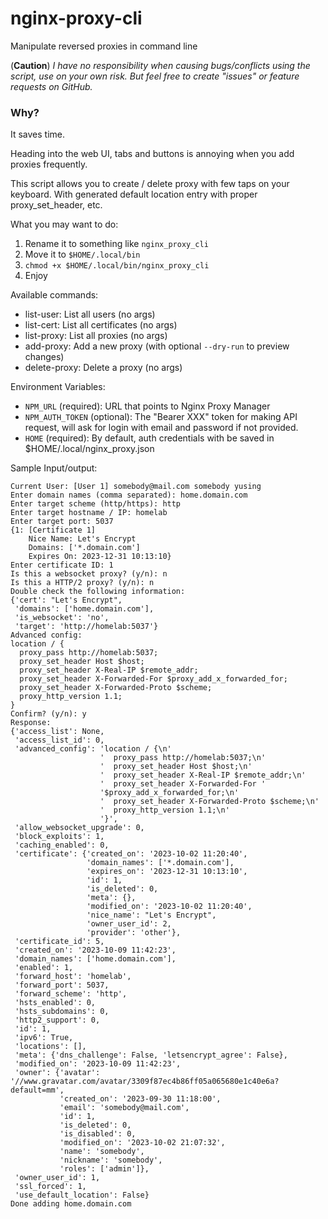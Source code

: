 # nginx-proxy-cli
Manipulate reversed proxies in command line

(**Caution**) *I have no responsibility when causing bugs/conflicts using the script, use on your own risk. But feel free to create "issues" or feature requests on GitHub.*

### Why?

It saves time.

Heading into the web UI, tabs and buttons is annoying when you add proxies frequently.

This script allows you to create / delete proxy with few taps on your keyboard. With generated default location entry with proper proxy_set_header, etc. 

What you may want to do:
1. Rename it to something like `nginx_proxy_cli`
2. Move it to `$HOME/.local/bin`
3. `chmod +x $HOME/.local/bin/nginx_proxy_cli`
4. Enjoy

Available commands:
-  list-user: List all users (no args)
-  list-cert: List all certificates (no args)
-  list-proxy: List all proxies (no args)
-  add-proxy: Add a new proxy (with optional `--dry-run` to preview changes)
-  delete-proxy: Delete a proxy (no args)

Environment Variables:
- `NPM_URL` (required): URL that points to Nginx Proxy Manager
- `NPM_AUTH_TOKEN` (optional): The "Bearer XXX" token for making API request, will ask for login with email and password if not provided.
- `HOME` (required): By default, auth credentials with be saved in $HOME/.local/nginx_proxy.json

Sample Input/output:
```plain
Current User: [User 1] somebody@mail.com somebody yusing
Enter domain names (comma separated): home.domain.com
Enter target scheme (http/https): http
Enter target hostname / IP: homelab
Enter target port: 5037
{1: [Certificate 1]
    Nice Name: Let's Encrypt
    Domains: ['*.domain.com']
    Expires On: 2023-12-31 10:13:10}
Enter certificate ID: 1
Is this a websocket proxy? (y/n): n
Is this a HTTP/2 proxy? (y/n): n
Double check the following information:
{'cert': "Let's Encrypt",
 'domains': ['home.domain.com'],
 'is_websocket': 'no',
 'target': 'http://homelab:5037'}
Advanced config:
location / {
  proxy_pass http://homelab:5037;
  proxy_set_header Host $host;
  proxy_set_header X-Real-IP $remote_addr;
  proxy_set_header X-Forwarded-For $proxy_add_x_forwarded_for;
  proxy_set_header X-Forwarded-Proto $scheme;
  proxy_http_version 1.1;
}
Confirm? (y/n): y
Response:
{'access_list': None,
 'access_list_id': 0,
 'advanced_config': 'location / {\n'
                    '  proxy_pass http://homelab:5037;\n'
                    '  proxy_set_header Host $host;\n'
                    '  proxy_set_header X-Real-IP $remote_addr;\n'
                    '  proxy_set_header X-Forwarded-For '
                    '$proxy_add_x_forwarded_for;\n'
                    '  proxy_set_header X-Forwarded-Proto $scheme;\n'
                    '  proxy_http_version 1.1;\n'
                    '}',
 'allow_websocket_upgrade': 0,
 'block_exploits': 1,
 'caching_enabled': 0,
 'certificate': {'created_on': '2023-10-02 11:20:40',
                 'domain_names': ['*.domain.com'],
                 'expires_on': '2023-12-31 10:13:10',
                 'id': 1,
                 'is_deleted': 0,
                 'meta': {},
                 'modified_on': '2023-10-02 11:20:40',
                 'nice_name': "Let's Encrypt",
                 'owner_user_id': 2,
                 'provider': 'other'},
 'certificate_id': 5,
 'created_on': '2023-10-09 11:42:23',
 'domain_names': ['home.domain.com'],
 'enabled': 1,
 'forward_host': 'homelab',
 'forward_port': 5037,
 'forward_scheme': 'http',
 'hsts_enabled': 0,
 'hsts_subdomains': 0,
 'http2_support': 0,
 'id': 1,
 'ipv6': True,
 'locations': [],
 'meta': {'dns_challenge': False, 'letsencrypt_agree': False},
 'modified_on': '2023-10-09 11:42:23',
 'owner': {'avatar': '//www.gravatar.com/avatar/3309f87ec4b86ff05a065680e1c40e6a?default=mm',
           'created_on': '2023-09-30 11:18:00',
           'email': 'somebody@mail.com',
           'id': 1,
           'is_deleted': 0,
           'is_disabled': 0,
           'modified_on': '2023-10-02 21:07:32',
           'name': 'somebody',
           'nickname': 'somebody',
           'roles': ['admin']},
 'owner_user_id': 1,
 'ssl_forced': 1,
 'use_default_location': False}
Done adding home.domain.com
```
